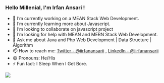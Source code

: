 ###  Hello Millenial, I'm Irfan Ansari !



- 🔭 I’m currently working on a MEAN Stack Web Development. 
- 🌱 I’m currently learning more about Javascript.
- 👯 I’m looking to collaborate on javascript project
- 🤔 I’m looking for help with MEAN and MERN Stack Web Development.
- 💬 Ask me about Java and Php Web Development | Data Structure | Algorithm
- 📫 How to reach me: [Twitter - @iirfanansarii](https://twitter.com/iirfanansarii) , [LinkedIn - @iirfanansarii](https://www.linkedin.com/in/iirfanansarii/) 
- 😄 Pronouns: He/His
- ⚡ Fun fact: I Sleep When I Get Bore.

<img src="https://github-readme-stats.vercel.app/api?username=iirfanansarii&&show_icons=true&title_color=ffffff&icon_color=bb2acf&text_color=daf7dc&bg_color=151515">


